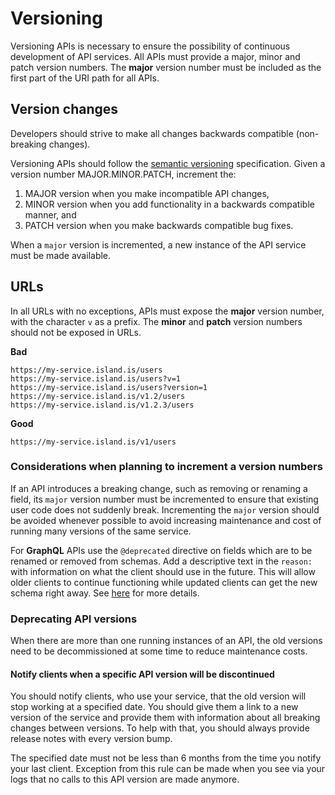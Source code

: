 # Versioning

Versioning APIs is necessary to ensure the possibility of continuous
development of API services. All APIs must provide a major, minor and patch
version numbers. The **major** version number must be included as the first
part of the URI path for all APIs.

## Version changes

Developers should strive to make all changes
backwards compatible (non-breaking changes).

Versioning APIs should follow the [semantic versioning]
specification. Given a version number MAJOR.MINOR.PATCH, increment the:

1.  MAJOR version when you make incompatible API changes,
2.  MINOR version when you add functionality in a backwards compatible manner, and
3.  PATCH version when you make backwards compatible bug fixes.

When a `major` version is incremented, a new instance of the API service must
be made available.

## URLs

In all URLs with no exceptions, APIs must expose the **major** version number,
with the character `v` as a prefix. The **minor** and **patch** version
numbers should not be exposed in URLs.

**Bad**

```
https://my-service.island.is/users
https://my-service.island.is/users?v=1
https://my-service.island.is/users?version=1
https://my-service.island.is/v1.2/users
https://my-service.island.is/v1.2.3/users
```

**Good**

```
https://my-service.island.is/v1/users
```

### Considerations when planning to increment a version numbers

If an API introduces a breaking change, such as removing or renaming a field,
its `major` version number must be incremented to ensure that existing user
code does not suddenly break. Incrementing the `major` version should be
avoided whenever possible to avoid increasing maintenance and cost of running
many versions of the same service.

For **GraphQL** APIs use the `@deprecated` directive on fields which are to be 
renamed or removed from schemas. Add a descriptive text in the `reason:` with
information on what the client should use in the future. This will allow older
clients to continue functioning while updated clients can get the new schema
right away.
See [here] for more details.

### Deprecating API versions

When there are more than one running instances of an API, the old versions
need to be decommissioned at some time to reduce maintenance costs.

#### Notify clients when a specific API version will be discontinued

You should notify clients, who use your service, that the old version will stop
working at a specified date. You should give them a link to a new version of
the service and provide them with information about all breaking changes
between versions. To help with that, you should always provide release notes
with every version bump.

The specified date must not be less than 6 months from the time you notify your
last client. Exception from this rule can be made when you see via your logs
that no calls to this API version are made anymore.

[semantic versioning]: https://semver.org/
[deprecating api versions]: #deprecating-api-versions
[here]: https://www.netlify.com/blog/2020/01/21/advice-from-a-graphql-expert/#designing-a-schema-that-is-easy-to-evolve
